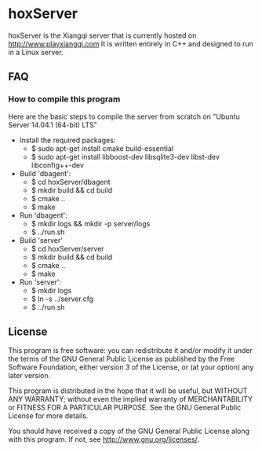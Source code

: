 hoxServer
==========

hoxServer is the Xiangqi server that is currently hosted on http://www.playxiangqi.com
It is written entirely in C++ and designed to run in a Linux server.

FAQ
---

### How to compile this program ###

Here are the basic steps to compile the server from scratch on "Ubuntu Server 14.04.1 (64-bit) LTS"
- Install the required packages:
    - $ sudo apt-get install cmake build-essential
    - $ sudo apt-get install libboost-dev libsqlite3-dev libst-dev libconfig++-dev
- Build 'dbagent':
    - $ cd hoxServer/dbagent
    - $ mkdir build && cd build
    - $ cmake ..
    - $ make
- Run 'dbagent':
    - $ mkdir logs && mkdir -p server/logs
    - $ ../run.sh
- Build 'server'
    - $ cd hoxServer/server
    - $ mkdir build && cd build
    - $ cmake ..
    - $ make
- Run 'server':
    - $ mkdir logs
    - $ ln -s ../server.cfg
    - $ ../run.sh

License
-------

This program is free software: you can redistribute it and/or modify
it under the terms of the GNU General Public License as published by
the Free Software Foundation, either version 3 of the License, or
(at your option) any later version.

This program is distributed in the hope that it will be useful,
but WITHOUT ANY WARRANTY; without even the implied warranty of
MERCHANTABILITY or FITNESS FOR A PARTICULAR PURPOSE.  See the
GNU General Public License for more details.

You should have received a copy of the GNU General Public License
along with this program.  If not, see <http://www.gnu.org/licenses/>.
